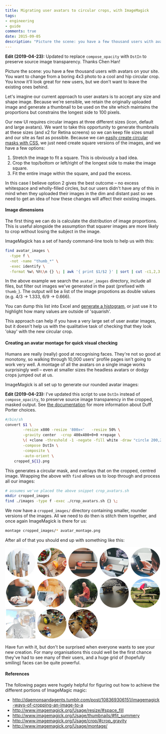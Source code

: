 ```yaml
---
title: Migrating user avatars to circular crops, with ImageMagick
tags: 
- engineering
- guide
comments: true
date: 2015-09-05
description: "Picture the scene: you have a few thousand users with avatars on your site. You want to change from a boring 4x3 photo to a cool and hip circular crop. You know it'll look great for new users, but we don't want to leave the existing ones behind."
---
```

<strong>Edit (2019-04-23):</strong> Updated to replace `compose_opacity` with `DstIn` to preserve source image transparency. Thanks Chen Han!

Picture the scene: you have a few thousand users with avatars on your site. You want to change from a boring 4x3 photo to a cool and hip circular crop. You know it'll look great for new users, but we don't want to leave the existing ones behind.

Let's imagine our current approach to user avatars is to accept any size and shape image. Because we're sensible, we retain the originally uploaded image and generate a thumbnail to be used on the site which maintains the proportions but constrains the longest side to 100 pixels.

Our new UI requires circular images at three different sizes (icon, default and large avatars). We want to take this opportunity to generate thumbnails at these sizes (and x2 for Retina screens) so we can keep file sizes small and our site as fast as possible. Because we can [easily create circular masks with CSS](http://www.abeautifulsite.net/how-to-make-rounded-images-with-css/), we just need create square versions of the images, and we have a few options:

1. Stretch the image to fit a square. This is obviously a bad idea.
2. Crop the top/bottom or left/right of the longest side to make the image square.
3. Fit the entire image within the square, and pad the excess.

In this case I believe option 2 gives the best outcome – no excess whitespace and wholly-filled circles, but our users didn't have any of this in mind when they uploaded their images in the dim and distant past so we need to get an idea of how these changes will affect their existing images.

#### Image dimensions
The first thing we can do is calculate the distribution of image proportions. This is useful alongside the assumption that squarer images are more likely to crop without losing the subject in the image.

ImageMagick has a set of handy command-line tools to help us with this:

```bash
find avatar_images \
  -type f \
  -not -name "thumb_*" \
  -exec identify \
  -format %w\ %h\\n {} \; | awk '{ print $1/$2 }' | sort | cut -c1,2,3
```

In the above example we search the `avatar_images` directory, include all files, but filter out images we've generated in the past (prefixed with `thumb_`). The output will be a list of the image propotions as double values (e.g. 4/3 → 1.333, 6/9 → 0.666).

You can dump this list into Excel and [generate a histogram](http://www.excel-easy.com/examples/histogram.html), or just use it to highlight how many values are outside of 'squarish'.

This approach can help if you have a very large set of user avatar images, but it doesn't help us with the qualitative task of checking that they look 'okay' with the new circular crop.

#### Creating an avatar montage for quick visual checking

Humans are really (really) good at recognising faces. They're not so good at monotony, so walking through 10,000 users' profile pages isn't going to work very well. A montage of all the avatars on a single image works surprisingly well – even at smaller sizes the headless avatars or dodgy crops jumped out at us.

ImageMagick is all set up to generate our rounded avatar images:

__Edit (2019-04-23):__ I've updated this script to use `DstIn` instead of `compose_opacity`, to preserve source image transparency in the cropped, masked output. See [the documentation](http://www.imagemagick.org/Usage/compose/#duff-porter) for more information about Duff Porter choices.

```bash
#/bin/sh
convert $1 \
        -resize x800 -resize '800x<'   -resize 50% \
        -gravity center  -crop 400x400+0+0 +repage \
        \( +clone -threshold -1 -negate -fill white -draw "circle 200,200 200,0" \) \
        -compose DstIn \
        -composite \
        -auto-orient \
    cropped_${1}.png
```

This generates a circular mask, and overlays that on the cropped, centred image. Wrapping the above with `find` allows us to loop through and process all our images:

```bash
# assumes we've placed the above snippet crop_avatars.sh
mkdir cropped_images
find ./images -type f -exec ./crop_avatars.sh {} \;
```

We now have a `cropped_images/` directory containing smaller, rounder versions of the images. All we need to do then is stitch them together, and once again ImageMagick is there for us:

```bash
montage cropped_images/* avatar_montage.png
```

After all of that you should end up with something like this:

![A montage of user avatars](/images/2015-08-28_montage.jpg)

Have fun with it, but don't be surprised when everyone wants to see your new creation. For many organisations this could well be the first chance they've had to see many of their users, and a huge grid of (hopefully smiling) faces can be quite powerful.

#### References

The following pages were hugely helpful for figuring out how to achieve the different portions of ImageMagic magic:

* [http://daemonsandagents.tumblr.com/post/108369306151/imagemagick-ways-of-cropping-an-image-to-a
](http://daemonsandagents.tumblr.com/post/108369306151/imagemagick-ways-of-cropping-an-image-to-a
)
* [http://www.imagemagick.org/Usage/resize/#space_fill
](http://www.imagemagick.org/Usage/resize/#space_fill
)
* [http://www.imagemagick.org/Usage/thumbnails/#fit_summery
](http://www.imagemagick.org/Usage/thumbnails/#fit_summery
)
* [http://www.imagemagick.org/Usage/crop/#crop_gravity
](http://www.imagemagick.org/Usage/crop/#crop_gravity
)
* [http://www.imagemagick.org/Usage/montage/
](http://www.imagemagick.org/Usage/montage/
)
